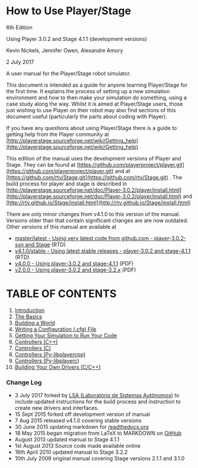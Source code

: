 # How to Use Player/Stage

6th Edition

Using Player 3.0.2 and Stage 4.1.1 (development versions)

Kevin Nickels, Jennifer Owen, Alexandre Amory

2 July 2017

A user manual for the Player/Stage robot simulator.

This document is intended as a guide for anyone learning Player/Stage for the
first time. It explains the process of setting up a new simulation
environment and how to then make your simulation do something, using a case
study along the way. Whilst it is aimed at Player/Stage users, those just
wishing to use Player on their robot may also find sections of this
document useful (particularly the parts about coding with Player).

If you have any questions about using Player/Stage there is a guide to getting
help from the Player community at
[http://playerstage.sourceforge.net/wiki/Getting_help](http://playerstage.sourceforge.net/wiki/Getting_help)

This edition of the manual uses the development versions of Player and
Stage.  They can be found at 
[https://github.com/playerproject/player.git](https://github.com/playerproject/player.git)
and
at 
[https://github.com/rtv/Stage.git](https://github.com/rtv/Stage.git)
.  The build process for player and stage is described in 
[http://playerstage.sourceforge.net/doc/Player-3.0.2/player/install.html](http://playerstage.sourceforge.net/doc/Player-3.0.2/player/install.html)
and
[http://rtv.github.io/Stage/install.html](http://rtv.github.io/Stage/install.html)

There are only minor changes from v4.1.0 to this version of the manual.
Versions older than that contain significant changes are are now outdated.
Other versions of this manual are available at

* [master/latest - Using very latest code from github.com - player-3.0.2-svn and Stage](http://player-stage-manual.readthedocs.org/en/latest/) (RTD)
* [v4.1.0/stable - Using latest stable releases - player-3.0.2 and stage-4.1.1](http://player-stage-manual.readthedocs.org/en/stable/) (RTD)
* [v4.0.0 - Using player-3.0.2 and stage-4.1.1](http://player-stage-manual.readthedocs.org/en/v4.0.0/) (PDF)
* [v2.0.0 - Using player-3.0.2 and stage-3.2.x](http://player-stage-manual.readthedocs.org/en/v2.0.0/) (PDF)


# TABLE OF CONTENTS
1. [Introduction](INTRO.md)
2. [The Basics](BASICS.md)
3. [Building a World](WORLDFILES.md)
4. [Writing a Configuration (.cfg) File](CFGFILES.md)
5. [Getting Your Simulation to Run Your Code](CONTROLLERS.md)
5. [Controllers (C++)](CONTROLLER_CPP.md)
5. [Controllers (C)](CONTROLLER_C.md)
5. [Controllers (Py-libplayercpp)](CONTROLLER_PYCPP.md)
5. [Controllers (Py-libplayerc)](CONTROLLER_PYC.md)
6. [Building Your Own Drivers (C/C++)](DRIVERS.md)

### Change Log
* 3 July 2017 forked by [LSA (Laboratório de Sistemas Autônomos)](lsa.pucrs.br) to include updated instructions for the build process and instruction to create new drivers and interfaces.
* 15 Sept 2015 forked off development version of manual
* 7 Aug 2015 released v4.1.0 covering stable versions
* 30 June 2015 updating markdown for [readthedocs.org](http://readthedocs.org)
* 18 May 2015 began migration from LaTeX to MARKDOWN on [GitHub](http://github.com)
* August 2013 updated manual to Stage 4.1.1
* 1st August 2013 Source code made available online
* 16th April 2010 updated manual to Stage 3.2.2
* 10th July 2009 original manual covering Stage versions 2.1.1 and 3.1.0
